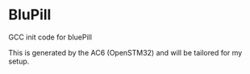 # BluPill
GCC init code for bluePill

This is generated by the AC6 (OpenSTM32) and will be tailored for my setup.
